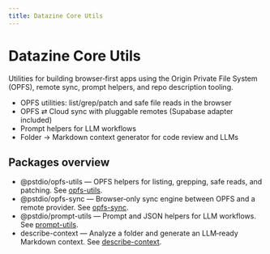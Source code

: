 ```yaml
---
title: Datazine Core Utils
---
```


# Datazine Core Utils

Utilities for building browser‑first apps using the Origin Private File System (OPFS), remote sync, prompt helpers, and repo description tooling.

- OPFS utilities: list/grep/patch and safe file reads in the browser
- OPFS ⇄ Cloud sync with pluggable remotes (Supabase adapter included)
- Prompt helpers for LLM workflows
- Folder → Markdown context generator for code review and LLMs

## Packages overview

- @pstdio/opfs-utils — OPFS helpers for listing, grepping, safe reads, and patching. See [opfs-utils](/packages/opfs-utils).
- @pstdio/opfs-sync — Browser‑only sync engine between OPFS and a remote provider. See [opfs-sync](/packages/opfs-sync).
- @pstdio/prompt-utils — Prompt and JSON helpers for LLM workflows. See [prompt-utils](/packages/prompt-utils).
- describe-context — Analyze a folder and generate an LLM‑ready Markdown context. See [describe-context](/packages/describe).
